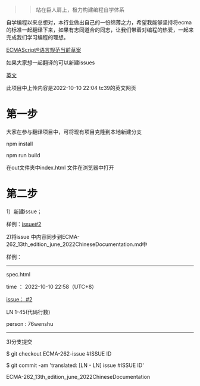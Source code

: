 # 
 >>站在巨人肩上，极力构建编程自学体系


自学编程以来总想对，本行业做出自己的一份绵薄之力，希望我能够坚持将ecma的标准一起翻译下来，如果有志同道合的同志，让我们带着对编程的热爱，一起来完成我们学习编程的理想。

[ECMAScript®语言规范当前草案](https://github.com/tc39/ecma262)

如果大家想一起翻译的可以新建issues

[英文](https://tc39.es/ecma262/)

此项目中上传内容是2022-10-10 22:04 tc39的英文网页

# 第一步

大家在参与翻译项目中，可将现有项目克隆到本地新建分支

npm install 

npm run build 

在out文件夹中index.html 文件在浏览器中打开



# 第二步

1）新建issue；

样例：[issue#2](https://github.com/76wenshu/ECMA-262_13th_edition_june_2022/issues/2)

2)将issue 中内容同步到ECMA-262_13th_edition_june_2022ChineseDocumentation.md中

样例：
_________________________________________

spec.html

time ： 2022-10-10 22:58（UTC+8）

[issue： #2](https://github.com/76wenshu/ECMA-262_13th_edition_june_2022/issues/2)

LN 1-45(代码行数)

person : 76wenshu

__________________________________________

3)分支提交

  $ git checkout ECMA-262-issue #ISSUE ID
  
  $ git commit -am 'translated: [LN - LN] issue #ISSUE ID'




ECMA-262_13th_edition_june_2022ChineseDocumentation
